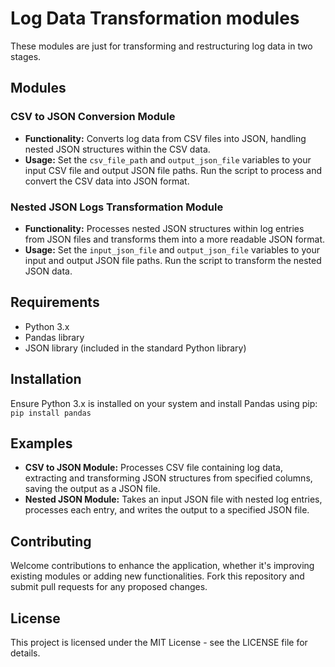 # Log Data Transformation modules

These modules are just for transforming and restructuring log data in two stages.

## Modules

### CSV to JSON Conversion Module
- **Functionality:** Converts log data from CSV files into JSON, handling nested JSON structures within the CSV data.
- **Usage:** Set the `csv_file_path` and `output_json_file` variables to your input CSV file and output JSON file paths. Run the script to process and convert the CSV data into JSON format.

### Nested JSON Logs Transformation Module
- **Functionality:** Processes nested JSON structures within log entries from JSON files and transforms them into a more readable JSON format.
- **Usage:** Set the `input_json_file` and `output_json_file` variables to your input and output JSON file paths. Run the script to transform the nested JSON data.

## Requirements
- Python 3.x
- Pandas library
- JSON library (included in the standard Python library)

## Installation
Ensure Python 3.x is installed on your system and install Pandas using pip:
```pip install pandas```

## Examples
- **CSV to JSON Module:** Processes CSV file containing log data, extracting and transforming JSON structures from specified columns, saving the output as a JSON file.
- **Nested JSON Module:** Takes an input JSON file with nested log entries, processes each entry, and writes the output to a specified JSON file.

## Contributing
Welcome contributions to enhance the application, whether it's improving existing modules or adding new functionalities. Fork this repository and submit pull requests for any proposed changes.

## License
This project is licensed under the MIT License - see the LICENSE file for details.


